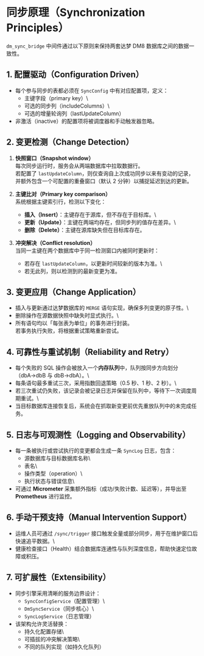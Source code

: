 # 同步原理（Synchronization Principles）

`dm_sync_bridge` 中间件通过以下原则来保持两套达梦 DM8
数据库之间的数据一致性。

## 1. 配置驱动（Configuration Driven）

-   每个参与同步的表都必须在 `SyncConfig` 中有对应配置项，定义：
    -   主键字段（primary key）\
    -   可选的同步列（includeColumns）\
    -   可选的增量轮询列（lastUpdateColumn）
-   非激活（inactive）的配置项将被调度器和手动触发器忽略。

## 2. 变更检测（Change Detection）

1.  **快照窗口（Snapshot window）**\
    每次同步运行时，服务会从两端数据库中拉取数据行。\
    若配置了
    `lastUpdateColumn`，则仅查询自上次成功同步以来有变动的记录，并额外包含一个可配置的重叠窗口（默认
    2 分钟）以捕捉延迟到达的更新。

2.  **主键比对（Primary key comparison）**\
    系统根据主键索引行，检测以下变化：

    -   **插入（Insert）**：主键存在于源库，但不存在于目标库。\
    -   **更新（Update）**：主键在两端均存在，但同步列的值存在差异。\
    -   **删除（Delete）**：主键在源库缺失但在目标库存在。

3.  **冲突解决（Conflict resolution）**\
    当同一主键在两个数据库中于同一检测窗口内被同时更新时：

    -   若存在 `lastUpdateColumn`，以更新时间较新的版本为准。\
    -   若无此列，则以检测到的最新变更为准。

## 3. 变更应用（Change Application）

-   插入与更新通过达梦数据库的 `MERGE` 语句实现，确保多列变更的原子性。\
-   删除操作在源数据快照中缺失时显式执行。\
-   所有语句均以「每张表为单位」的事务进行封装。\
    若事务执行失败，将根据重试策略重新尝试。

## 4. 可靠性与重试机制（Reliability and Retry）

-   每个失败的 SQL
    操作会被放入一个**内存队列**中，队列按同步方向划分（dbA→dbB 与
    dbB→dbA）。\
-   每条语句最多重试三次，采用指数回退策略（0.5 秒、1 秒、2 秒）。\
-   若三次重试仍失败，该记录会被记录日志并保留在队列中，等待下一次调度周期重试。\
-   当目标数据库连接恢复后，系统会在抓取新变更前优先重放队列中的未完成任务。

## 5. 日志与可观测性（Logging and Observability）

-   每一条被执行或尝试执行的变更都会生成一条 `SyncLog` 日志，包含：
    -   源数据库与目标数据库名称\
    -   表名\
    -   操作类型（operation）\
    -   执行状态与错误信息\
-   可通过 **Micrometer**
    采集额外指标（成功/失败计数、延迟等），并导出至 **Prometheus**
    进行监控。

## 6. 手动干预支持（Manual Intervention Support）

-   运维人员可通过 `/sync/trigger`
    接口触发全量或部分同步，用于在维护窗口后快速追平数据。\
-   健康检查接口（Health）结合数据库连通性与队列深度信息，帮助快速定位故障或积压。

## 7. 可扩展性（Extensibility）

-   同步引擎采用清晰的服务边界设计：
    -   `SyncConfigService`（配置管理）\
    -   `DmSyncService`（同步核心）\
    -   `SyncLogService`（日志管理）
-   该架构允许灵活替换：
    -   持久化配置存储\
    -   可插拔的冲突解决策略\
    -   不同的队列实现（如持久化队列）
